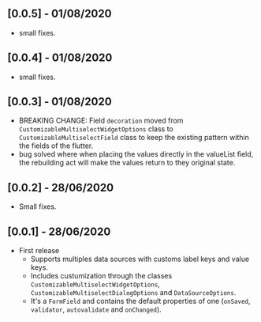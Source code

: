 
## [0.0.5] - 01/08/2020

  * small fixes.

## [0.0.4] - 01/08/2020

  * small fixes.


## [0.0.3] - 01/08/2020

  * BREAKING CHANGE: Field `decoration` moved from `CustomizableMultiselectWidgetOptions` class to `CustomizableMultiselectField` class to keep the existing pattern within the fields of the flutter.
  * bug solved where when placing the values directly in the valueList field, the rebuilding act will make the values return to they original state.


## [0.0.2] - 28/06/2020

  * Small fixes.


## [0.0.1] - 28/06/2020

* First release
  * Supports multiples data sources with customs label keys and value keys. 
  * Includes custumization through the classes `CustomizableMultiselectWidgetOptions`, `CustomizableMultiselectDialogOptions` and  `DataSourceOptions`.
  * It's a `FormField` and contains the default properties of one (`onSaved`, `validator`, `autovalidate` and `onChanged`).